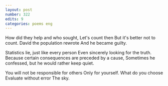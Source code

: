 ```yaml
---
layout: post
number: 322
edits: 9
categories: poems eng
---
```


How did they help and who sought,
Let's count then 
But it's better not to count. 
David the population rewrote
And he became guilty.

Statistics lie, just like every person
Even sincerely looking for the truth.
Because certain consequences are preceded by a cause,
Sometimes he confessed, but he would rather keep quiet.

You will not be responsible for others 
Only for yourself. 
What do you choose 
Evaluate without error 
The sky.
